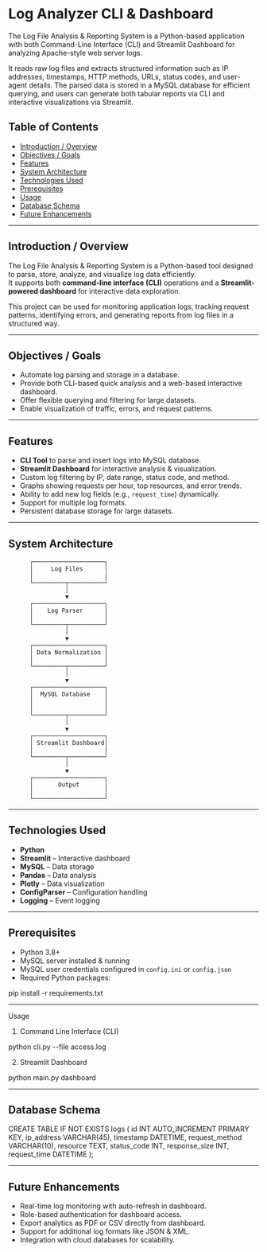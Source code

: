 # Log Analyzer CLI & Dashboard
The Log File Analysis & Reporting System is a Python-based application with both Command-Line Interface (CLI) and Streamlit Dashboard for analyzing Apache-style web server logs.

It reads raw log files and extracts structured information such as IP addresses, timestamps, HTTP methods, URLs, status codes, and user-agent details.
The parsed data is stored in a MySQL database for efficient querying, and users can generate both tabular reports via CLI and interactive visualizations via Streamlit.

## Table of Contents
- [Introduction / Overview](#introduction--overview)
- [Objectives / Goals](#objectives--goals)
- [Features](#features)
- [System Architecture](#system-architecture)
- [Technologies Used](#technologies-used)
- [Prerequisites](#prerequisites)
- [Usage](#usage)
- [Database Schema](#database-schema)
- [Future Enhancements](#future-enhancements)

---

## Introduction / Overview
The Log File Analysis & Reporting System is a Python-based tool designed to parse, store, analyze, and visualize log data efficiently.  
It supports both **command-line interface (CLI)** operations and a **Streamlit-powered dashboard** for interactive data exploration.

This project can be used for monitoring application logs, tracking request patterns, identifying errors, and generating reports from log files in a structured way.

---

## Objectives / Goals
- Automate log parsing and storage in a database.
- Provide both CLI-based quick analysis and a web-based interactive dashboard.
- Offer flexible querying and filtering for large datasets.
- Enable visualization of traffic, errors, and request patterns.

---

## Features
- **CLI Tool** to parse and insert logs into MySQL database.
- **Streamlit Dashboard** for interactive analysis & visualization.
- Custom log filtering by IP, date range, status code, and method.
- Graphs showing requests per hour, top resources, and error trends.
- Ability to add new log fields (e.g., `request_time`) dynamically.
- Support for multiple log formats.
- Persistent database storage for large datasets.

---

## System Architecture
          ┌────────────────────┐
          │     Log Files      │
          │                    |
          └─────────┬──────────┘
                    │
                    ▼
          ┌────────────────────┐
          │    Log Parser      │
          │                    │
          └─────────┬──────────┘
                    │
                    ▼
          ┌────────────────────┐
          │ Data Normalization │
          │                    │
          └─────────┬──────────┘
                    │
                    ▼
          ┌────────────────────┐
          │  MySQL Database    │
          │                    │
          │                    │
          └─────────┬──────────┘
                    │
                    ▼
          ┌────────────────────┐
          │ Streamlit Dashboard│
          │                    |
          └─────────┬──────────┘
                    │
                    ▼
          ┌────────────────────┐
          │       Output       │
          │                    │
          └────────────────────┘



---

## Technologies Used
- **Python**
- **Streamlit** – Interactive dashboard
- **MySQL** – Data storage
- **Pandas** – Data analysis
- **Plotly** – Data visualization
- **ConfigParser** – Configuration handling
- **Logging** – Event logging

---

## Prerequisites
- Python 3.8+
- MySQL server installed & running
- MySQL user credentials configured in `config.ini` or `config.json`
- Required Python packages:

pip install -r requirements.txt

---

Usage
1. Command Line Interface (CLI)

python cli.py --file access.log

2. Streamlit Dashboard

python main.py dashboard

---

## Database Schema

CREATE TABLE IF NOT EXISTS logs (
    id INT AUTO_INCREMENT PRIMARY KEY,
    ip_address VARCHAR(45),
    timestamp DATETIME,
    request_method VARCHAR(10),
    resource TEXT,
    status_code INT,
    response_size INT,
    request_time DATETIME
);

---

## Future Enhancements
- Real-time log monitoring with auto-refresh in dashboard.
- Role-based authentication for dashboard access.
- Export analytics as PDF or CSV directly from dashboard.
- Support for additional log formats like JSON & XML.
- Integration with cloud databases for scalability.

```bash
